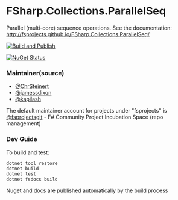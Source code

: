
FSharp.Collections.ParallelSeq
==============================

Parallel (multi-core) sequence operations. See the documentation: http://fsprojects.github.io/FSharp.Collections.ParallelSeq/

[![Build and Publish](https://github.com/fsprojects/FSharp.Collections.ParallelSeq/actions/workflows/publish.yml/badge.svg)](https://github.com/fsprojects/FSharp.Collections.ParallelSeq/actions/workflows/publish.yml)

[![NuGet Status](https://buildstats.info/nuget/FSharp.Collections.ParallelSeq)](https://www.nuget.org/packages/FSharp.Collections.ParallelSeq/)

### Maintainer(source)

- [@ChrSteinert](https://github.com/ChrSteinert)
- [@jamessdixon](https://github.com/jamessdixon)
- [@kapilash](https://github.com/kapilash)

The default maintainer account for projects under "fsprojects" is [@fsprojectsgit](https://github.com/fsprojectsgit) - F# Community Project Incubation Space (repo management)

### Dev Guide

To build and test:

    dotnet tool restore
    dotnet build
    dotnet test
    dotnet fsdocs build
    
Nuget and docs are published automatically by the build process
